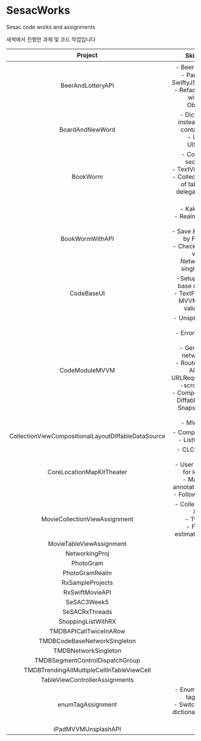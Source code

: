 # SesacWorks

Sesac code works and assignments

새싹에서 진행한 과제 및 코드 작업입니다

|Project|Skills & 고려점|
|:-------:|:------:|
|BeerAndLotteryAPI| - Beer API & 로또 API <br> - Parse JSON by SwiftyJSON/Decodable <br> - Refactor into MVVM with custom Observables |
|BoardAndNewWord| - Dictionary & Set instead of array for contain() method <br> - UIButton & UISearchBar |
|BookWorm| - CollectionView section & item <br> - TextView placeholder <br> - CollectionView inside of tableView with delegate for passing data |
|BookWormWithAPI| - Kakao Book API <br> - Realm DB table with CRUD <br> - Save & retrieve image by FileManager <br> - Check realm schema version - NetworkManager singleton pattern |
|CodeBaseUI| -Setup UI with code base using SnapKit <br> - TextField delegate & MVVM refactor for validation logic |
|CodeModuleMVVM| - Unsplash API & Beer API <br> - Error Handling with enum <br> - Generic type for network request <br> - Router pattern with Alamofire's URLReqeustConvertible <br> -scrollView setup <br> - CompositionalLayout, DiffableDataSource, Snapshot, Dynamic height <br> - MVVM refactor |
|CollectionViewCompositionalLayoutDiffableDataSource| - CompositionalLayout <br> - ListConfiguration |
|CoreLocationMapKitTheater| - CLCoreLocation & MapKit <br> - User authentication for location info <br> - MapView with annotations for theater <br> - FollowTrackingMode |
|MovieCollectionViewAssignment| - CollectionView with XIB cells <br> - Typecasting <br> - FlowLayout estimatedSize setting |
|MovieTableViewAssignment|  |
|NetworkingProj|  |
|PhotoGram|  |
|PhotoGramRealm|  |
|RxSampleProjects|  |
|RxSwiftMovieAPI|  |
|SeSAC3Week5|  |
|SeSACRxThreads|  |
|ShoppingListWithRX|  |
|TMDBAPICallTwiceInARow|  |
|TMDBCodeBaseNetworkSingleton|  |
|TMDBNetworkSingleton|  |
|TMDBSegmentControlDispatchGroup|  |
|TMDBTrendingAllMultipleCellInTableViewCell|  |
|TableViewControllerAssignments|  |
|enumTagAssignment| - Enum with UIButton tag & UIMenu <br> - Switch from array to dictionary to match tap data |
|iPadMVVMUnsplashAPI|  |

